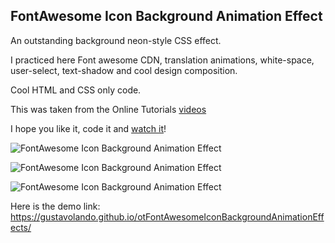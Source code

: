 ## FontAwesome Icon Background Animation Effect

An outstanding background neon-style CSS effect.

I practiced here Font awesome CDN, translation animations, white-space, user-select, text-shadow and cool design composition.

Cool HTML and CSS only code.

This was taken from the Online Tutorials [videos](https://www.youtube.com/watch?v=fDSd2fudits)

I hope you like it, code it and [watch it](https://gustavolando.github.io/otFontAwesomeIconBackgroundAnimationEffects/)!

![FontAwesome Icon Background Animation Effect](https://gustavolando.github.io/otFontAwesomeIconBackgroundAnimationEffects/FontAwesome%20Icon%20Background%20Animation%20Effect%201.png)

![FontAwesome Icon Background Animation Effect](https://gustavolando.github.io/otFontAwesomeIconBackgroundAnimationEffects/FontAwesome%20Icon%20Background%20Animation%20Effect%202.png)

![FontAwesome Icon Background Animation Effect](https://gustavolando.github.io/otFontAwesomeIconBackgroundAnimationEffects/FontAwesome%20Icon%20Background%20Animation%20Effect%203.png)

Here is the demo link:  https://gustavolando.github.io/otFontAwesomeIconBackgroundAnimationEffects/
